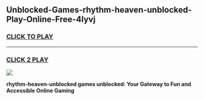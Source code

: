 
## Unblocked-Games-rhythm-heaven-unblocked-Play-Online-Free-4lyvj
<h3>
<a href="https://premium76.site?title=rhythm-heaven-unblocked&ref=26A">CLICK TO PLAY</a></h3>
<hr>

<h3>
<a href="https://premium76.site?title=rhythm-heaven-unblocked&ref=26A">CLICK 2 PLAY</a>
  
</h3>

<a href="https://premium76.site?title=rhythm-heaven-unblocked&ref=26A"><img src="https://clearcache.store/games.png"></a>


**rhythm-heaven-unblocked games unblocked: Your Gateway to Fun and Accessible Online Gaming**
